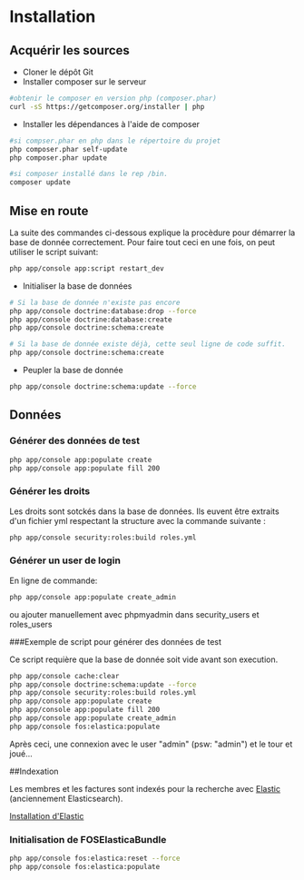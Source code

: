 # Installation
## Acquérir les sources
* Cloner le dépôt Git
* Installer composer sur le serveur
```bash
#obtenir le composer en version php (composer.phar)
curl -sS https://getcomposer.org/installer | php
```
* Installer les dépendances à l'aide de composer
```bash
#si compser.phar en php dans le répertoire du projet
php composer.phar self-update
php composer.phar update

#si composer installé dans le rep /bin.
composer update
```


## Mise en route

La suite des commandes ci-dessous explique la procèdure pour démarrer la base de donnée correctement. Pour faire tout ceci en une fois, on peut utiliser le script suivant:
```bash
php app/console app:script restart_dev
```

* Initialiser la base de données


```bash
# Si la base de donnée n'existe pas encore
php app/console doctrine:database:drop --force
php app/console doctrine:database:create
php app/console doctrine:schema:create

# Si la base de donnée existe déjà, cette seul ligne de code suffit.
php app/console doctrine:schema:create
```

* Peupler la base de donnée
```bash
php app/console doctrine:schema:update --force
```

## Données
### Générer des données de test
```bash
php app/console app:populate create
php app/console app:populate fill 200
```
### Générer les droits
Les droits sont sotckés dans la base de données. Ils euvent être extraits d'un fichier yml respectant la structure avec la commande suivante :
```bash
php app/console security:roles:build roles.yml
```
### Générer un user de login
En ligne de commande:
```bash
php app/console app:populate create_admin
```
ou ajouter manuellement avec phpmyadmin dans security_users et roles_users

###Exemple de script pour générer des données de test

Ce script requière que la base de donnée soit vide avant son execution.

```bash
php app/console cache:clear
php app/console doctrine:schema:update --force
php app/console security:roles:build roles.yml
php app/console app:populate create
php app/console app:populate fill 200
php app/console app:populate create_admin
php app/console fos:elastica:populate
```

Après ceci, une connexion avec le user "admin" (psw: "admin") et le tour et joué...

##Indexation

Les membres et les factures sont indexés pour la recherche avec [Elastic](https://www.elastic.co/) (anciennement Elasticsearch).

[Installation d'Elastic](/doc/install_elastic.md)

### Initialisation de FOSElasticaBundle

```bash
php app/console fos:elastica:reset --force
php app/console fos:elastica:populate
```
